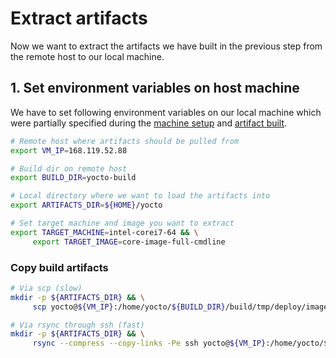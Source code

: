 # Extract artifacts

Now we want to extract the artifacts we have built in the previous step from the remote host to our local machine.

## 1. Set environment variables on host machine

We have to set following environment variables on our local machine which were partially specified during the [machine setup](../docs/Setup-Build-Machine.md) and [artifact built](../docs/Build-Artifacts.md).

```bash
# Remote host where artifacts should be pulled from
export VM_IP=168.119.52.88

# Build dir on remote host
export BUILD_DIR=yocto-build

# Local directory where we want to load the artifacts into
export ARTIFACTS_DIR=${HOME}/yocto

# Set target machine and image you want to extract
export TARGET_MACHINE=intel-corei7-64 && \
     export TARGET_IMAGE=core-image-full-cmdline
```



### Copy build artifacts

```bash
# Via scp (slow)
mkdir -p ${ARTIFACTS_DIR} && \
     scp yocto@${VM_IP}:/home/yocto/${BUILD_DIR}/build/tmp/deploy/images/${TARGET_MACHINE}/${TARGET_IMAGE}-${TARGET_MACHINE}\{.uefiimg,.sdimg,.wic,.mender\} ${ARTIFACTS_DIR}

# Via rsync through ssh (fast)
mkdir -p ${ARTIFACTS_DIR} && \
     rsync --compress --copy-links -Pe ssh yocto@${VM_IP}:/home/yocto/${BUILD_DIR}/build/tmp/deploy/images/${TARGET_MACHINE}/${TARGET_IMAGE}-${TARGET_MACHINE}\{.uefiimg,.sdimg,.wic,.mender\} ${ARTIFACTS_DIR}
```